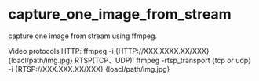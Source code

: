 # capture_one_image_from_stream
capture one image from stream using ffmpeg.

Video protocols 
HTTP:
  ffmpeg -i {HTTP://XXX.XXXX.XX/XXX} {loacl/path/img.jpg}
RTSP(TCP、UDP):
  ffmpeg -rtsp_transport {tcp or udp} -i {RTSP://XXX.XXX.XX/XXX} {loacl/path/img.jpg}
